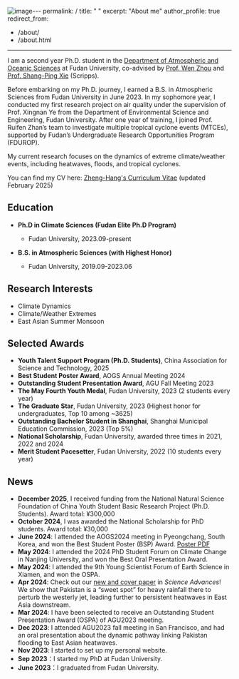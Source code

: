 ![image](https://github.com/user-attachments/assets/f7065ef4-19e0-45c5-a94e-527bf7855308)---
permalink: /
title: " "
excerpt: "About me"
author_profile: true
redirect_from: 
  - /about/
  - /about.html
---

I am a second year Ph.D. student in the [Department of Atmospheric and Oceanic Sciences](https://atmsci.fudan.edu.cn) at Fudan University, co-advised by [Prof. Wen Zhou](https://atmsci.fudan.edu.cn/97/c3/c14809a432067/page.htm) and [Prof. Shang-Ping Xie](http://sxie.ucsd.edu) (Scripps). 

Before embarking on my Ph.D. journey, I earned a B.S. in Atmospheric Sciences from Fudan University in June 2023. In my sophomore year, I conducted my first research project on air quality under the supervision of Prof. Xingnan Ye from the Department of Environmental Science and Engineering, Fudan University. After one year of training, I joined Prof. Ruifen Zhan’s team to investigate multiple tropical cyclone events (MTCEs), supported by Fudan’s Undergraduate Research Opportunities Program (FDUROP). 

My current research focuses on the dynamics of extreme climate/weather events, including heatwaves, floods, and tropical cyclones.

You can find my CV here: [Zheng-Hang's Curriculum Vitae](../files/Curriculum_Vitae_2502.pdf) (updated February 2025)

Education
---
* **Ph.D in Climate Sciences (Fudan Elite Ph.D Program)**
  * Fudan University, 2023.09-present

* **B.S. in Atmospheric Sciences (with Highest Honor)**
  * Fudan University, 2019.09-2023.06

Research Interests
---
* Climate Dynamics
* Climate/Weather Extremes
* East Asian Summer Monsoon
  
Selected Awards
---
* **Youth Talent Support Program (Ph.D. Students)**, China Association for Science and Technology, 2025
* **Best Student Poster Award**, AOGS Annual Meeting 2024
* **Outstanding Student Presentation Award**, AGU Fall Meeting 2023
* **The May Fourth Youth Medal**, Fudan University, 2023 (2 students every year)
* **The Graduate Star**, Fudan University, 2023 (Highest honor for undergraduates, Top 10 among ~3625)
* **Outstanding Bachelor Student in Shanghai**, Shanghai Municipal Education Commission, 2023 (Top 5%)
* **National Scholarship**, Fudan University, awarded three times in 2021, 2022 and 2024 
* **Merit Student Pacesetter**, Fudan University, 2022 (10 students every year)

News
---
* **December 2025**, I received funding from the National Natural Science Foundation of China Youth Student Basic Research Project (Ph.D. Students). Award total: ¥300,000
* **October 2024**, I was awarded the National Scholarship for PhD students. Award total: ¥30,000
* **June 2024**: I attended the AOGS2024 meeting in Pyeongchang, South Korea, and won the Best Student Poster (BSP) Award. [Poster PDF](../files/poster_2406.pdf)
* **May 2024**: I attended the 2024 PhD Student Forum on Climate Change in Nanjing University, and won the Best Oral Presentation Award. 
* **May 2024**: I attended the 9th Young Scientist Forum of Earth Science in Xiamen, and won the OSPA. 
* **Apr 2024**: Check out our [new and cover paper]((https://doi.org/10.1126/sciadv.adk9250)) in *Science Advances*! We show that Pakistan is a “sweet spot” for heavy rainfall there to perturb the westerly jet, leading further to persistent heatwaves in East Asia downstream.
* **Mar 2024**: I have been selected to receive an Outstanding Student Presentation Award (OSPA) of AGU2023 meeting.
* **Dec 2023**: I attended AGU2023 fall meeting in San Francisco, and had an oral presentation about the dynamic pathway linking Pakistan flooding to East Asian heatwaves.
* **Nov 2023**: I started to set up my personal website.
* **Sep 2023**：I started my PhD at Fudan University.
* **June 2023**：I graduated from Fudan University.
